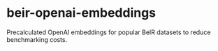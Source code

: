 # beir-openai-embeddings
Precalculated OpenAI embeddings for popular BeIR datasets to reduce benchmarking costs.
